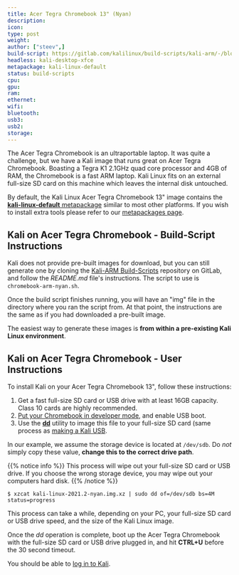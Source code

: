 ```yaml
---
title: Acer Tegra Chromebook 13" (Nyan)
description:
icon:
type: post
weight:
author: ["steev",]
build-script: https://gitlab.com/kalilinux/build-scripts/kali-arm/-/blob/master/chromebook-arm-nyan.sh
headless: kali-desktop-xfce
metapackage: kali-linux-default
status: build-scripts
cpu:
gpu:
ram:
ethernet:
wifi:
bluetooth:
usb3:
usb2:
storage:
---
```


The Acer Tegra Chromebook is an ultraportable laptop. It was quite a challenge, but we have a Kali image that runs great on Acer Tegra Chromebook. Boasting a Tegra K1 2.1GHz quad core processor and 4GB of RAM, the Chromebook is a fast ARM laptop. Kali Linux fits on an external full-size SD card on this machine which leaves the internal disk untouched.

By default, the Kali Linux Acer Tegra Chromebook 13" image contains the [**kali-linux-default** metapackage](https://tools.kali.org/kali-metapackages) similar to most other platforms. If you wish to install extra tools please refer to our [metapackages page](/docs/general-use/metapackages/).

## Kali on Acer Tegra Chromebook - Build-Script Instructions

Kali does not provide pre-built images for download, but you can still generate one by cloning the [Kali-ARM Build-Scripts](https://gitlab.com/kalilinux/build-scripts/kali-arm) repository on GitLab, and follow the _README.md_ file's instructions. The script to use is `chromebook-arm-nyan.sh`.

Once the build script finishes running, you will have an "img" file in the directory where you ran the script from. At that point, the instructions are the same as if you had downloaded a pre-built image.

The easiest way to generate these images is **from within a pre-existing Kali Linux environment**.

## Kali on Acer Tegra Chromebook - User Instructions

To install Kali on your Acer Tegra Chromebook 13", follow these instructions:

1. Get a fast full-size SD card or USB drive with at least 16GB capacity. Class 10 cards are highly recommended.
2. [Put your Chromebook in developer mode](http://www.chromium.org/chromium-os/developer-information-for-chrome-os-devices/acer-c720-chromebook), and enable USB boot.
3. Use the **[dd](https://packages.debian.org/testing/dd)** utility to image this file to your full-size SD card (same process as [making a Kali USB](/docs/usb/live-usb-install-with-windows/).

In our example, we assume the storage device is located at `/dev/sdb`. Do _not_ simply copy these value, **change this to the correct drive path**.

{{% notice info %}}
This process will wipe out your full-size SD card or USB drive. If you choose the wrong storage device, you may wipe out your computers hard disk.
{{% /notice %}}

```console
$ xzcat kali-linux-2021.2-nyan.img.xz | sudo dd of=/dev/sdb bs=4M status=progress
```

This process can take a while, depending on your PC, your full-size SD card or USB drive speed, and the size of the Kali Linux image.

Once the _dd_ operation is complete, boot up the Acer Tegra Chromebook with the full-size SD card or USB drive plugged in, and hit **CTRL+U** before the 30 second timeout.

You should be able to [log in to Kali](/docs/introduction/default-credentials/).
